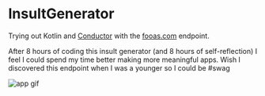 # InsultGenerator
Trying out Kotlin and [Conductor](https://github.com/bluelinelabs/Conductor) with the [fooas.com](http://foaas.com) endpoint.

After 8 hours of coding this insult generator (and 8 hours of self-reflection) I feel I could spend my time better making more meaningful apps. Wish I discovered this endpoint when I was a younger so I could be #swag

![app gif](https://media.giphy.com/media/gJcFPD3g6zwJi/giphy.gif)
